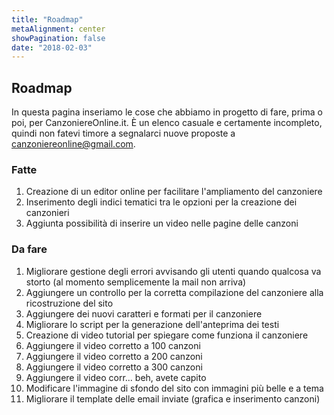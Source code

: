 ```yaml
---
title: "Roadmap"
metaAlignment: center
showPagination: false
date: "2018-02-03"
---
```

## Roadmap

In questa pagina inseriamo le cose che abbiamo in progetto di fare, prima o poi, per CanzoniereOnline.it. È un elenco casuale e certamente incompleto, quindi non fatevi timore a segnalarci nuove proposte a canzoniereonline@gmail.com.


### Fatte

 1. Creazione di un editor online per facilitare l'ampliamento del canzoniere
 2. Inserimento degli indici tematici tra le opzioni per la creazione dei canzonieri
 3. Aggiunta possibilità di inserire un video nelle pagine delle canzoni


### Da fare

 1. Migliorare gestione degli errori avvisando gli utenti quando qualcosa va storto (al momento semplicemente la mail non arriva)
 2. Aggiungere un controllo per la corretta compilazione del canzoniere alla ricostruzione del sito
 3. Aggiungere dei nuovi caratteri e formati per il canzoniere
 4. Migliorare lo script per la generazione dell'anteprima dei testi
 5. Creazione di video tutorial per spiegare come funziona il canzoniere
 6. Aggiungere il video corretto a 100 canzoni
 7. Aggiungere il video corretto a 200 canzoni
 8. Aggiungere il video corretto a 300 canzoni
 9. Aggiungere il video corr... beh, avete capito
 10. Modificare l'immagine di sfondo del sito con immagini più belle e a tema
 11. Migliorare il template delle email inviate (grafica e inserimento canzoni)

